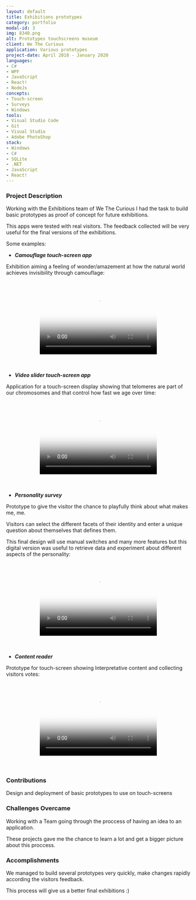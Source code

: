 ```yaml
---
layout: default
title: Exhibitions prototypes
category: portfolio
modal-id: 3
img: 8340.png
alt: Prototypes touchscreens museum
client: We The Curious
application: Various prototypes
project-date: April 2018 - January 2020
languages:
- C#
- WPF
- JavaScript
- React!
- NodeJs
concepts:
- Touch-screen
- Surveys
- Windows
tools:
- Visual Studio Code
- Git
- Visual Studio
- Adobe PhotoShop
stack:
- Windows
- C#
- SQLite
- .NET
- JavaScript
- React!
---
```


### Project Description

Working with the Exhibitions team of We The Curious I had the task to build basic prototypes as proof of concept for future exhibitions.

This apps were tested with real visitors. The feedback collected will be very useful for the final versions of the exhibitions.

Some examples:

* ***Camouflage touch-screen app***

Exhibition aiming a feeling of wonder/amazement at how the natural world achieves invisibility through camouflage:

<div style="text-align:center;">
   <video src="videos/8340.mp4" poster="img/portfolio/8340.png" width="320" height="200" controls preload></video>
</div>

<br/>
<br/>

* ***Video slider touch-screen app***

Application for a touch-screen display showing that telomeres are part of our chromosomes and that control how fast we age over time:

<div style="text-align:center;">
   <video src="videos/8442.mp4" poster="img/portfolio/8442.png" width="320" height="200" controls preload></video>
</div>

<br/>
<br/>
  
* ***Personality survey***

Prototype to give the visitor the chance to playfully think about what makes me, me. 

Visitors can select the different facets of their identity and enter a unique question about themselves that defines them.

This final design will use manual switches and many more features but this digital version was useful to retrieve data and experiment about different aspects of the personality:

<div style="text-align:center;">
   <video src="videos/8110.mp4" poster="img/portfolio/8110.png" width="320" height="200" controls preload></video>
</div>

<br/>
<br/>

* ***Content reader***

Prototype for touch-screen showing Interpretative content and collecting visitors votes:

<div style="text-align:center;">
   <video src="videos/8770.mp4" poster="img/portfolio/8770.png" width="320" height="200" controls preload></video>
</div>

<br/>
<br/>

### Contributions

Design and deployment of basic prototypes to use on touch-screens


### Challenges Overcame

Working with a Team going through the proccess of having an idea to an application. 

These projects gave me the chance to learn a lot and get a bigger picture about this proccess. 


### Accomplishments

We managed to build several prototypes very quickly, make changes rapidly according the visitors feedback.

This process will give us a better final exhibitions :)

